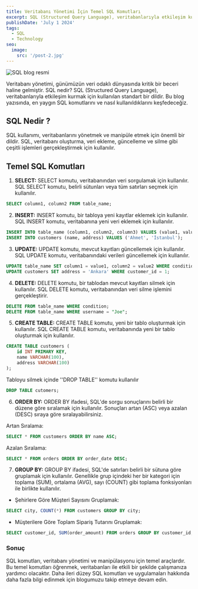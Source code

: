 ```yaml
---
title: Veritabanı Yönetimi İçin Temel SQL Komutları
excerpt: SQL (Structured Query Language), veritabanlarıyla etkileşim kurmak için kullanılan bir dildir. Veritabanı yönetimi ve veri manipülasyonu için standart bir dil olarak kabul edilir. SQL, veri sorgulama, veri ekleme, güncelleme ve silme gibi çeşitli işlemleri gerçekleştirmek için kullanılır.
publishDate: 'July 1 2024'
tags:
  - SQL
  - Technology
seo:
  image:
    src: '/post-2.jpg'
---
```


![SQL blog resmi](/post-2.jpg)


Veritabanı yönetimi, günümüzün veri odaklı dünyasında kritik bir beceri haline gelmiştir. SQL nedir? SQL (Structured Query Language), veritabanlarıyla etkileşim kurmak için kullanılan standart bir dildir. Bu blog yazısında, en yaygın SQL komutlarını ve nasıl kullanıldıklarını keşfedeceğiz.

## SQL Nedir ?

SQL kullanımı, veritabanlarını yönetmek ve manipüle etmek için önemli bir dildir. SQL, veritabanı oluşturma, veri ekleme, güncelleme ve silme gibi çeşitli işlemleri gerçekleştirmek için kullanılır.

## Temel SQL Komutları

1. **SELECT:** SELECT komutu, veritabanından veri sorgulamak için kullanılır. SQL SELECT komutu, belirli sütunları veya tüm satırları seçmek için kullanılır.

```sql
SELECT column1, column2 FROM table_name;

```

2. **INSERT:** INSERT komutu, bir tabloya yeni kayıtlar eklemek için kullanılır. SQL INSERT komutu, veritabanına yeni veri eklemek için kullanılır.

```sql
INSERT INTO table_name (column1, column2, column3) VALUES (value1, value2, value3);
INSERT INTO customers (name, address) VALUES ('Ahmet', 'İstanbul');


```

3. **UPDATE:** UPDATE komutu, mevcut kayıtları güncellemek için kullanılır. SQL UPDATE komutu, veritabanındaki verileri güncellemek için kullanılır.

```sql
UPDATE table_name SET column1 = value1, column2 = value2 WHERE condition;
UPDATE customers SET address = 'Ankara' WHERE customer_id = 1;

```

4. **DELETE:** DELETE komutu, bir tablodan mevcut kayıtları silmek için kullanılır. SQL DELETE komutu, veritabanından veri silme işlemini gerçekleştirir.

```sql
DELETE FROM table_name WHERE condition;
DELETE FROM table_name WHERE username = "Joe";

```

5. **CREATE TABLE:** CREATE TABLE komutu, yeni bir tablo oluşturmak için kullanılır. SQL CREATE TABLE komutu, veritabanında yeni bir tablo oluşturmak için kullanılır.

```sql
CREATE TABLE customers (
    id INT PRIMARY KEY,
    name VARCHAR(100),
    address VARCHAR(100)
);

```
Tabloyu silmek içinde ''DROP TABLE'' komutu kullanılır

```sql
DROP TABLE cutomers;

```

6. **ORDER BY:** ORDER BY ifadesi, SQL'de sorgu sonuçlarını belirli bir düzene göre sıralamak için kullanılır. Sonuçları artan (ASC) veya azalan (DESC) sıraya göre sıralayabilirsiniz.

Artan Sıralama:
```sql
SELECT * FROM customers ORDER BY name ASC;

```
Azalan Sıralama:
```sql
SELECT * FROM orders ORDER BY order_date DESC;

```


7. **GROUP BY:** GROUP BY ifadesi, SQL'de satırları belirli bir sütuna göre gruplamak için kullanılır. Genellikle grup içindeki her bir kategori için toplama (SUM), ortalama (AVG), sayı (COUNT) gibi toplama fonksiyonları ile birlikte kullanılır.

- Şehirlere Göre Müşteri Sayısını Gruplamak:

```sql
SELECT city, COUNT(*) FROM customers GROUP BY city;

```
- Müşterilere Göre Toplam Sipariş Tutarını Gruplamak:

```sql
SELECT customer_id, SUM(order_amount) FROM orders GROUP BY customer_id;
```




### Sonuç

SQL komutları, veritabanı yönetimi ve manipülasyonu için temel araçlardır. Bu temel komutları öğrenmek, veritabanları ile etkili bir şekilde çalışmanıza yardımcı olacaktır. Daha ileri düzey SQL komutları ve uygulamaları hakkında daha fazla bilgi edinmek için blogumuzu takip etmeye devam edin.

